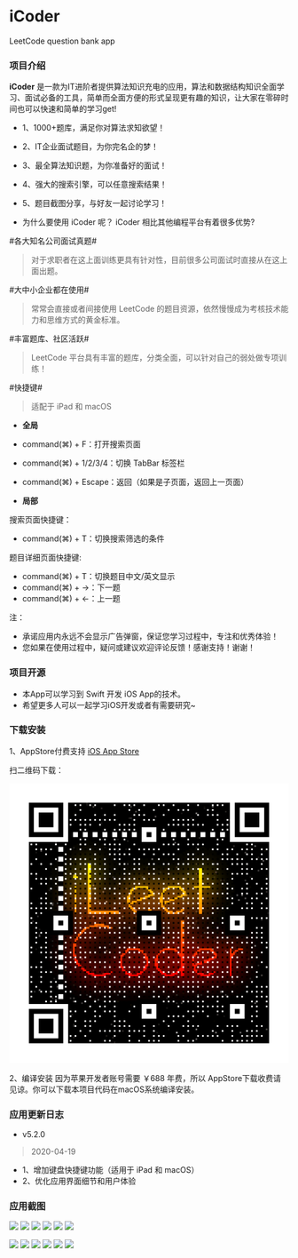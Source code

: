 # iCoder
LeetCode question bank  app

### 项目介绍
**iCoder** 是一款为IT进阶者提供算法知识充电的应用，算法和数据结构知识全面学习、面试必备的工具，简单而全面方便的形式呈现更有趣的知识，让大家在零碎时间也可以快速和简单的学习get! 

- 1、1000+题库，满足你对算法求知欲望！
- 2、IT企业面试题目，为你完名企的梦！
- 3、最全算法知识题，为你准备好的面试！
- 4、强大的搜索引擎，可以任意搜索结果！
- 5、题目截图分享，与好友一起讨论学习！


- 为什么要使用 iCoder 呢？
iCoder 相比其他编程平台有着很多优势?

#各大知名公司面试真题# 
>  对于求职者在这上面训练更具有针对性，目前很多公司面试时直接从在这上面出题。

#大中小企业都在使用# 
>  常常会直接或者间接使用 LeetCode 的题目资源，依然慢慢成为考核技术能力和思维方式的黄金标准。

#丰富题库、社区活跃# 
>  LeetCode 平台具有丰富的题库，分类全面，可以针对自己的弱处做专项训练！


#快捷键#
> 适配于 iPad 和 macOS

- **全局**

- command(⌘) + F：打开搜索页面
- command(⌘) + 1/2/3/4：切换 TabBar 标签栏
- command(⌘) + Escape：返回（如果是子页面，返回上一页面）

- **局部**

搜索页面快捷键：
- command(⌘) + T：切换搜索筛选的条件


题目详细页面快捷键:
- command(⌘) + T：切换题目中文/英文显示
- command(⌘) + →：下一题
- command(⌘) + ←：上一题


注：
- 承诺应用内永远不会显示广告弹窗，保证您学习过程中，专注和优秀体验！
- 您如果在使用过程中，疑问或建议欢迎评论反馈！感谢支持！谢谢！



### 项目开源
- 本App可以学习到 Swift 开发 iOS App的技术。
- 希望更多人可以一起学习iOS开发或者有需要研究~


### 下载安装
1、AppStore付费支持
[iOS App Store](https://itunes.apple.com/cn/app/iCoder/id1458259471?l=zh&ls=1&mt=8)

扫二维码下载：

![](screenshot/iCoder-qrcode.png)

2、编译安装
因为苹果开发者账号需要 ￥688 年费，所以 AppStore下载收费请见谅。你可以下载本项目代码在macOS系统编译安装。


### 应用更新日志

- v5.2.0
> 2020-04-19

- 1、增加键盘快捷键功能（适用于 iPad 和 macOS）
- 2、优化应用界面细节和用户体验



### 应用截图
![](screenshot/01.png)
![](screenshot/02.png)
![](screenshot/03.png)
![](screenshot/04.png)
![](screenshot/05.png)
![](screenshot/06.png)

![](screenshot/en-01.png)
![](screenshot/en-02.png)
![](screenshot/en-03.png)
![](screenshot/en-04.png)
![](screenshot/en-05.png)
![](screenshot/en-06.png)
